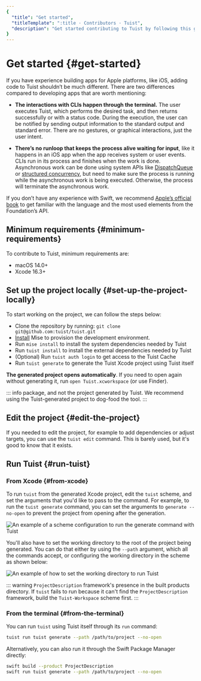 ```yaml
---
{
  "title": "Get started",
  "titleTemplate": ":title · Contributors · Tuist",
  "description": "Get started contributing to Tuist by following this guide."
}
---
```

# Get started {#get-started}

If you have experience building apps for Apple platforms, like iOS, adding code
to Tuist shouldn’t be much different. There are two differences compared to
developing apps that are worth mentioning:

- **The interactions with CLIs happen through the terminal.** The user executes
  Tuist, which performs the desired task, and then returns successfully or with
  a status code. During the execution, the user can be notified by sending
  output information to the standard output and standard error. There are no
  gestures, or graphical interactions, just the user intent.

- **There’s no runloop that keeps the process alive waiting for input**, like it
  happens in an iOS app when the app receives system or user events. CLIs run in
  its process and finishes when the work is done. Asynchronous work can be done
  using system APIs like
  [DispatchQueue](https://developer.apple.com/documentation/dispatch/dispatchqueue)
  or [structured
  concurrency](https://developer.apple.com/tutorials/app-dev-training/managing-structured-concurrency),
  but need to make sure the process is running while the asynchronous work is
  being executed. Otherwise, the process will terminate the asynchronous work.

If you don’t have any experience with Swift, we recommend [Apple’s official
book](https://docs.swift.org/swift-book/) to get familiar with the language and
the most used elements from the Foundation’s API.

## Minimum requirements {#minimum-requirements}

To contribute to Tuist, minimum requirements are:

- macOS 14.0+
- Xcode 16.3+

## Set up the project locally {#set-up-the-project-locally}

To start working on the project, we can follow the steps below:

- Clone the repository by running: `git clone git@github.com:tuist/tuist.git`
- [Install](https://mise.jdx.dev/getting-started.html) Mise to provision the
  development environment.
- Run `mise install` to install the system dependencies needed by Tuist
- Run `tuist install` to install the external dependencies needed by Tuist
- (Optional) Run `tuist auth login` to get access to the
  <LocalizedLink href="/guides/features/cache">Tuist Cache</LocalizedLink>
- Run `tuist generate` to generate the Tuist Xcode project using Tuist itself

**The generated project opens automatically**. If you need to open again without
generating it, run `open Tuist.xcworkspace` (or use Finder).

::: info
package, and not the project generated by Tuist. We recommend using the
Tuist-generated project to dog-food the tool.
:::

## Edit the project {#edit-the-project}

If you needed to edit the project, for example to add dependencies or adjust
targets, you can use the
<LocalizedLink href="/guides/features/projects/editing">`tuist edit`
command</LocalizedLink>. This is barely used, but it's good to know that it
exists.

## Run Tuist {#run-tuist}

### From Xcode {#from-xcode}

To run `tuist` from the generated Xcode project, edit the `tuist` scheme, and
set the arguments that you'd like to pass to the command. For example, to run
the `tuist generate` command, you can set the arguments to `generate --no-open`
to prevent the project from opening after the generation.

![An example of a scheme configuration to run the generate command with
Tuist](/images/contributors/scheme-arguments.png)

You'll also have to set the working directory to the root of the project being
generated. You can do that either by using the `--path` argument, which all the
commands accept, or configuring the working directory in the scheme as shown
below:


![An example of how to set the working directory to run
Tuist](/images/contributors/scheme-working-directory.png)

::: warning
`ProjectDescription` framework's presence in the built products directory. If
`tuist` fails to run because it can't find the `ProjectDescription` framework,
build the `Tuist-Workspace` scheme first.
:::

### From the terminal {#from-the-terminal}

You can run `tuist` using Tuist itself through its `run` command:

```bash
tuist run tuist generate --path /path/to/project --no-open
```

Alternatively, you can also run it through the Swift Package Manager directly:

```bash
swift build --product ProjectDescription
swift run tuist generate --path /path/to/project --no-open
```
